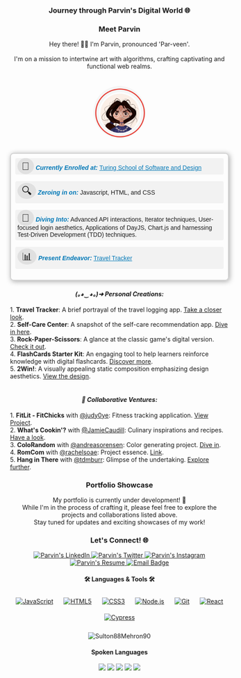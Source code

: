 <h3 align="center"> Journey through Parvin's Digital World 🌐</h3>
<h3 align="center">Meet Parvin</h3> 
<p align="center">
  Hey there! 👋🏼 I'm Parvin, pronounced 'Par-veen'.  <br> <br> I'm on a mission to intertwine art with algorithms, crafting captivating and functional web realms.
  <br> <br>
<img src="https://github.com/Sulton88Mehron90/Rock-Paper-Scissors/blob/main/src/parvin_round_transparent.png" alt="Parvin's Image" width="120" align="center" style="margin: 20px; border-radius: 50%;">
</p>
<p align="center">

  <div style="font-family: Arial, sans-serif; padding: 10px; border: 2px solid #d1d1d1; border-radius: 8px; box-shadow: 2px 2px 12px #aaa;">
  <div style="padding: 5px; background-color: #f2f2f2; border-radius: 4px; margin-bottom: 15px;">
    <span style="background-color: #e0e0e0; padding: 5px 10px; border-radius: 50%; font-size: 24px;">🌱</span>
    <i style="color: #0077b6;"><b>Currently Enrolled at:</b></i> 
    <a href="https://turing.io/" target="_blank" rel="noreferrer" style="color: #0077b6; text-decoration: underline;">Turing School of Software and Design</a>
  </div>
  
  <div style="padding: 5px; background-color: #f2f2f2; border-radius: 4px; margin-bottom: 15px;">
    <span style="background-color: #e0e0e0; padding: 5px 10px; border-radius: 50%; font-size: 24px;">🔍</span>
    <i style="color: #0077b6;"><b>Zeroing in on:</b></i> Javascript, HTML, and CSS
  </div>
  
  <div style="padding: 5px; background-color: #f2f2f2; border-radius: 4px; margin-bottom: 15px;">
    <span style="background-color: #e0e0e0; padding: 5px 10px; border-radius: 50%; font-size: 24px;">📕</span>
    <i style="color: #0077b6;"><b>Diving Into:</b></i> Advanced API interactions, Iterator techniques, User-focused login aesthetics, Applications of DayJS, Chart.js and harnessing Test-Driven Development (TDD) techniques.
  </div>
  
  <div style="padding: 5px; background-color: #f2f2f2; border-radius: 4px; margin-bottom: 15px;">
    <span style="background-color: #e0e0e0; padding: 5px 10px; border-radius: 50%; font-size: 24px;">📊</span>
    <i style="color: #0077b6;"><b>Present Endeavor:</b></i> 
    <a href="https://sulton88mehron90.github.io/travel-tracker/" target="_blank" rel="noreferrer" style="color: #0077b6; text-decoration: underline;">Travel Tracker</a>
  </div>
</div>

<p align="center">
  <h4 align="center"><i> (｡◕‿◕｡)➜ Personal Creations:</i></h4>
  1. <strong>Travel Tracker</strong>: A brief portrayal of the travel logging app. 
     <a href="https://github.com/Sulton88Mehron90/travel-tracker" target="_blank" rel="noreferrer">Take a closer look</a>.<br>
  2. <strong>Self-Care Center</strong>: A snapshot of the self-care recommendation app. 
     <a href="https://github.com/Sulton88Mehron90/self-care-center" target="_blank" rel="noreferrer">Dive in here</a>.<br>
  3. <strong>Rock-Paper-Scissors</strong>: A glance at the classic game's digital version. 
     <a href="https://github.com/Sulton88Mehron90/Rock-Paper-Scissors" target="_blank" rel="noreferrer">Check it out</a>.<br>
  4. <strong>FlashCards Starter Kit</strong>: An engaging tool to help learners reinforce knowledge with digital flashcards. 
     <a href="https://github.com/Sulton88Mehron90/flashCards-starter-kit" target="_blank" rel="noreferrer">Discover more</a>.<br>
  5. <strong>2Win!</strong>: A visually appealing static composition emphasizing design aesthetics. 
     <a href="https://github.com/Sulton88Mehron90/static-comp" target="_blank" rel="noreferrer">View the design</a>.<br>
  <br>
</p>

<h4 align="center"><i>🤝 Collaborative Ventures:</i></h4>
  1. <strong>FitLit - FitChicks</strong> with <a href="https://github.com/judy0ye/fitlit-group-project-jy-jm-p" target="_blank" rel="noreferrer">@judy0ye</a>: 
     Fitness tracking application. <a href="https://github.com/judy0ye/fitlit-group-project-jy-jm-ps" target="_blank" rel="noreferrer">View Project</a>.<br>
  2. <strong>What's Cookin'?</strong> with <a href="https://github.com/JamieCaudill/whats-cookin-group-project" target="_blank" rel="noreferrer">@JamieCaudill</a>: 
     Culinary inspirations and recipes. <a href="https://github.com/JamieCaudill/whats-cookin-group-project" target="_blank" rel="noreferrer">Have a look</a>.<br>
  3. <strong>ColoRandom</strong> with <a href="https://github.com/andreasorensen/coloRandom-Team-Project" target="_blank" rel="noreferrer">@andreasorensen</a>: 
     Color generating project. <a href="https://github.com/andreasorensen/coloRandom-Team-Project" target="_blank" rel="noreferrer">Dive in</a>.<br>
  4. <strong>RomCom</strong> with <a href="https://github.com/rachelsoae/RomCom-Covers" target="_blank" rel="noreferrer">@rachelsoae</a>: 
     Project essence. <a href="https://github.com/rachelsoae/RomCom-Covers" target="_blank" rel="noreferrer">Link</a>.<br>
  5. <strong>Hang in There</strong> with <a href="https://github.com/tdmburr/hang-in-there" target="_blank" rel="noreferrer">@tdmburr</a>: 
     Glimpse of the undertaking. <a href="https://github.com/tdmburr/hang-in-there" target="_blank" rel="noreferrer">Explore further</a>.<br>
</p>

<p align="center">
  <h3 align="center">Portfolio Showcase</h3>
<p align="center">
  My portfolio is currently under development! 🚧
  <br>
  While I'm in the process of crafting it, please feel free to explore the projects and collaborations listed above.
  <br>
  Stay tuned for updates and exciting showcases of my work!
</p>

<h3 align="center">Let's Connect! 🌐</h3>
<p align="center">
<a href="https://www.linkedin.com/in/parvin-sattorova-edwards-357526b3/" target="_blank" rel="noreferrer">
    <img src="https://img.shields.io/badge/-LinkedIn-0077B5?style=flat&logo=LinkedIn&logoColor=white" alt="Parvin's LinkedIn">
</a>
<a href="https://twitter.com/your_username" target="_blank" rel="noreferrer">
    <img src="https://img.shields.io/badge/-Twitter-1DA1F2?style=flat&logo=Twitter&logoColor=white" alt="Parvin's Twitter">
</a>
<a href="https://www.instagram.com/sulimesho/" target="_blank" rel="noreferrer">
    <img src="https://img.shields.io/badge/-Instagram-E4405F?style=flat&logo=Instagram&logoColor=white" alt="Parvin's Instagram">
</a>

 <a href="https://github.com/Sulton88Mehron90/travel-tracker/blob/main/src/images/ParvinASattorova-Resume-2023.docx" target="_blank" rel="noreferrer">
    <img src="https://img.shields.io/badge/📄_Resume-Green?style=flat" alt="Parvin's Resume">
</a>
<a href="mailto:nanajon66@gmail.com">
    <img src="https://img.shields.io/badge/Email-Contact Me-green?style=flat&logo=microsoft-outlook" alt="Email Badge">
</a>
</p>

<h4 align="center">🛠️ Languages & Tools 🛠️</h4>

<div align="center">  
<a href="https://www.javascript.com/" target="_blank"><img style="margin: 10px" src="https://profilinator.rishav.dev/skills-assets/javascript-original.svg" alt="JavaScript" height="50" /></a>  
<a href="https://en.wikipedia.org/wiki/HTML5" target="_blank"><img style="margin: 10px" src="https://profilinator.rishav.dev/skills-assets/html5-original-wordmark.svg" alt="HTML5" height="50" /></a>  
<a href="https://www.w3schools.com/css/" target="_blank"><img style="margin: 10px" src="https://profilinator.rishav.dev/skills-assets/css3-original-wordmark.svg" alt="CSS3" height="50" /></a>   
<a href="https://nodejs.org/" target="_blank"><img style="margin: 10px" src="https://profilinator.rishav.dev/skills-assets/nodejs-original-wordmark.svg" alt="Node.js" height="50" /></a>  
<a href="https://github.com/" target="_blank"><img style="margin: 10px" src="https://profilinator.rishav.dev/skills-assets/git-scm-icon.svg" alt="Git" height="50" /></a>  
<a href="https://react.dev/" target="_blank"><img style="margin: 10px" src="https://profilinator.rishav.dev/skills-assets/react-original-wordmark.svg" alt="React" height="50" /></a>  
<a href="https://docs.cypress.io/guides/overview/why-cypress" target="_blank"><img style="margin: 10px" src="https://encrypted-tbn0.gstatic.com/images?q=tbn:ANd9GcQoXfntUBC8eXPGA7V8dQp74I5Xofeze3tnRua5hKQkd0ofyH0cy5mJm3_Y-zPhHO2ty9k&usqp=CAU" alt="Cypress" height="50" /></a>  
</div>

</td><td valign="top" width="33%">


<!-- <p align="center">
  <a href="https://www.w3schools.com/css/" target="_blank" rel="noreferrer">
    <img src="https://raw.githubusercontent.com/devicons/devicon/master/icons/css3/css3-original-wordmark.svg" alt="css3" width="40" height="40"/>
  </a>
  <a href="https://www.w3.org/html/" target="_blank" rel="noreferrer">
    <img src="https://raw.githubusercontent.com/devicons/devicon/master/icons/html5/html5-original-wordmark.svg" alt="html5" width="40" height="40"/>
  </a>
  <a href="https://developer.mozilla.org/en-US/docs/Web/JavaScript" target="_blank" rel="noreferrer">
    <img src="https://raw.githubusercontent.com/devicons/devicon/master/icons/javascript/javascript-original.svg" alt="javascript" width="40" height="40"/>
  </a>
</p>
-->
</p>
<p align="center">
  <img align="center" src="https://github-readme-stats.vercel.app/api/top-langs?username=Sulton88Mehron90&show_icons=true&locale=en&layout=compact&theme=blue-green" alt="Sulton88Mehron90" />


  <h4 align="center"> Spoken Languages<br>
</h4>
<p align="center">
  <img src="https://img.shields.io/badge/English-%230000FF.svg?&style=for-the-badge&logo=&logoColor=white"/>
  <img src="https://img.shields.io/badge/Tojiki-%23FF0000.svg?&style=for-the-badge&logo=&logoColor=white"/>
  <img src="https://img.shields.io/badge/Pomiri-%2300FF00.svg?&style=for-the-badge&logo=&logoColor=white"/>
  <img src="https://img.shields.io/badge/Farsi-%2340E0D0.svg?&style=for-the-badge&logo=&logoColor=white"/>
  <img src="https://img.shields.io/badge/Russian-%23DE8F05.svg?&style=for-the-badge&logo=&logoColor=white"/>

<!--
# Sulton88Mehron90.github.io

<h3 align="center">Welcome to My Digital Adventure 🌐 </h3> 
<h3 align="center">About Me </h3>

<p align="center">
  Hello 👋🏼 ! I'm Parvin, pronounced 'Par-veen'.
    I am on the journey 🌱 of becoming a Front-end Developer at the intersection of design and functionality, committed to making the web both beautiful and intuitive. I know I am repeating myself.
  <br>
  <img src="https://github.com/Sulton88Mehron90/Rock-Paper-Scissors/blob/main/src/parvin.jpg" alt="Parvin's Image" width="120" align="center" style="margin: 20px; border-radius: 50%;">
</p>
Embarking on a transformative journey, aspiring to become a Front-end Developer — where art meets algorithms.<br> Committed to sculpting a web space that's visually captivating and functionally seamless.

<p align="center">
  If you've landed here and decided to delve deeper, you're on a voyage through my digital realm. 🚁 <br>
  Gratitude for navigating my creations!
</p>
  (｡◕‿◕｡)➜ <i>Individual Feats:</i><br>
<h3 align="center">🔧 Projects & Collaborations 🔧</h3>
  <img align="center" src="https://github-readme-stats.vercel.app/api/top-langs?username=Sulton88Mehron90&show_icons=true&locale=en&layout=compact" alt="Sulton88Mehron90" />
</p>


  <span style="font-size: 20px; padding: 5px 10px; background-color: #e0e0e0; border-radius: 4px;">English</span>
  <span style="font-size: 20px; padding: 5px 10px; background-color: #e0e0e0; border-radius: 4px;">Pomiri</span>
  <span style="font-size: 20px; padding: 5px 10px; background-color: #e0e0e0; border-radius: 4px;">Tojiki</span>
  <span style="font-size: 20px; padding: 5px 10px; background-color: #e0e0e0; border-radius: 4px;">Farsi</span>
  <span style="font-size: 20px; padding: 5px 10px; background-color: #e0e0e0; border-radius: 4px;">Russian</span>


Here are some ideas to get you started:
- 🔭 I’m currently working on ...
- 🌱 I’m currently learning ...
- 👯 I’m looking to collaborate on ...
- 🤔 I’m looking for help with ...
- 💬 Ask me about ...
- 📫 How to reach me: ...
- 😄 Pronouns: ...
- ⚡ Fun fact: ...
- 👀 Check out my latest project:
- 📫 How to reach me: 
  💌 nanajon66@gmail.com
- 💬 **Ask me about:** [🚧 Under Construction 🚧]
🔧⚙️🚀
📚 🏫🛜📝📚
👷🏼‍♀️⚙️📈
📿 🧿 Hello! 🇺🇸 Салом! 🇹🇯 سلام 🇮🇷 Здравствуйте 🇷🇺
🌐
🌏🌐🌌
📡💻🌐
I love math! ❤️🏫📚📐📏  📚📙📖 🇺🇸 🔭 📈📊📉
📧
(｡◕‿◕｡)➜ ( ͡👁️ ͜ʖ ͡👁️)✌ (･_･”)/＼(･_･”)
Fight fight fight! 🤜✊🤛👊 🤝 🤛🏼 👋 🤝🏼
Салом!🇹🇯
<img src= "https://media.giphy.com/media/jbjnnBBzgiZ7VIBP4G/giphy.gif" alt="gif" height=40% width=40%>
-->
